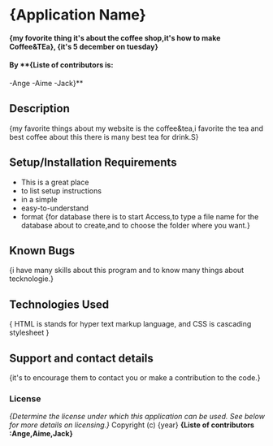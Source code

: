 # {Application Name}
#### {my fovorite thing it's about the coffee shop,it's how to make Coffee&TEa}, {it's 5 december on tuesday}
#### By **{Liste of contributors is:
-Ange
-Aime
-Jack}**
## Description
{my favorite things about my website is the coffee&tea,i favorite the tea and best coffee about this there is many best tea for drink.S}
## Setup/Installation Requirements
* This is a great place
* to list setup instructions
* in a simple
* easy-to-understand
* format
{for database there is  to start Access,to type a file name for the database about to create,and to choose the folder where you want.}
## Known Bugs
{i have many skills about this program and to know many things about tecknologie.}
## Technologies Used
{ HTML is stands for hyper text markup language, and CSS is cascading stylesheet }
## Support and contact details
{it's to encourage them to contact you or make a contribution to the code.}
### License
*{Determine the license under which this application can be used.  See below for more details on licensing.}*
Copyright (c) {year} **{Liste of contributors :Ange,Aime,Jack}**
  

